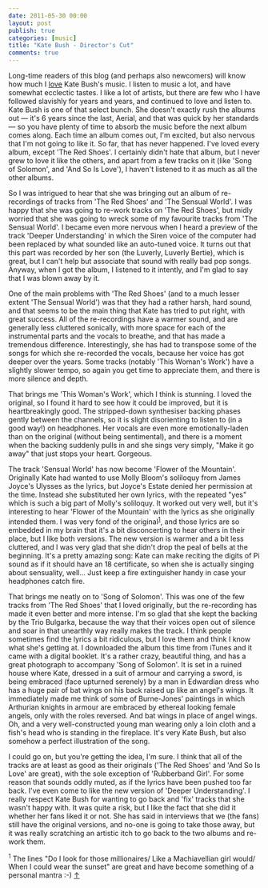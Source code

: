 ```yaml
---
date: 2011-05-30 00:00
layout: post
publish: true
categories: [music]
title: "Kate Bush - Director's Cut"
comments: true
---
```


Long-time readers of this blog (and perhaps also newcomers) will know how much I [love][] Kate Bush's music. I listen to music a lot, and have somewhat ecclectic tastes. I like a lot of artists, but there are few who I have followed slavishly for years and years, and continued to love and listen to. Kate Bush is one of that select bunch. She doesn't exactly rush the albums out &mdash; it's 6 years since the last, Aerial, and that was quick by her standards &mdash; so you have plenty of time to absorb the music before the next album comes along. Each time an album comes out, I'm excited, but also nervous that I'm not going to like it. So far, that has never happened. I've loved every album, except 'The Red Shoes'. I certainly didn't hate that album, but I never grew to love it like the others, and apart from a few tracks on it (like 'Song of Solomon', and 'And So Is Love'), I haven't listened to it as much as all the other albums.

So I was intrigued to hear that she was bringing out an album of re-recordings of tracks from 'The Red Shoes' and 'The Sensual World'. I was happy that she was going to re-work tracks on 'The Red Shoes', but midly worried that she was going to wreck some of my favourite tracks from 'The Sensual World'. I became even more nervous when I heard a preview of the track 'Deeper Understanding' in which the Siren voice of the computer had been replaced by what sounded like an auto-tuned voice. It turns out that this part was recorded by her son (the Luverly, Luverly Bertie), which is great, but I can't help but associate that sound with really bad pop songs. Anyway, when I got the album, I listened to it intently, and I'm glad to say that I was blown away by it. 

One of the main problems with 'The Red Shoes' (and to a much lesser extent 'The Sensual World') was that they had a rather harsh, hard sound, and that seems to be the main thing that Kate has tried to put right, with great success. All of the re-recordings have a warmer sound, and are generally less cluttered sonically, with more space for each of the instrumental parts and the vocals to breathe, and that has made a tremendous difference. Interestingly, she has had to transpose some of the songs for which she re-recorded the vocals, because her voice has got deeper over the years. Some tracks (notably 'This Woman's Work') have a slightly slower tempo, so again you get time to appreciate them, and there is more silence and depth.

That brings me 'This Woman's Work', which I think is stunning. I loved the original, so I found it hard to see how it could be improved, but it is heartbreakingly good. The stripped-down synthesiser backing phases gently between the channels, so it is slight disorienting to listen to (in a good way!) on headphones. Her vocals are even more emotionally-laden than on the original (without being sentimental), and there is a moment when the backing suddenly pulls in and she sings very simply, "Make it go away" that just stops your heart. Gorgeous.

The track 'Sensual World' has now become 'Flower of the Mountain'. Originally Kate had wanted to use Molly Bloom's soliloquy from James Joyce's Ulysses as the lyrics, but Joyce's Estate denied her permission at the time. Instead she substituted her own lyrics, with the repeated "yes" which is such a big part of Molly's soliloquy. It worked out very well, but it's interesting to hear 'Flower of the Mountain' with the lyrics as she originally intended them. I was very fond of the original<sup id="r1-300511"><a href="#f1-300511">1</a></sup>, and those lyrics are so embedded in my brain that it's a bit disconcerting to hear others in their place, but I like both versions. The new version is warmer and a bit less cluttered, and I was very glad that she didn't drop the peal of bells at the beginning. It's a pretty amazing song: Kate can make reciting the digits of Pi sound as if it should have an 18 certificate, so when she is actually singing about sensuality, well... Just keep a fire extinguisher handy in case your headphones catch fire.

That brings me neatly on to 'Song of Solomon'. This was one of the few tracks from 'The Red Shoes' that I loved originally, but the re-recording has made it even better and more intense. I'm so glad that she kept the backing by the Trio Bulgarka, because the way that their voices open out of silence and soar in that unearthly way really makes the track. I think people sometimes find the lyrics a bit ridiculous, but I love them and think I know what she's getting at. I downloaded the album this time from iTunes and it came with a digital booklet. It's a rather crazy, beautiful thing, and has a great photograph to accompany 'Song of Solomon'. It is set in a ruined house where Kate, dressed in a suit of armour and carrying a sword, is being embraced (face upturned serenely) by a man in Edwardian dress who has a huge pair of bat wings on his back raised up like an angel's wings. It immediately made me think of some of Burne-Jones' paintings in which Arthurian knights in armour are embraced by ethereal looking female angels, only with the roles reversed. And bat wings in place of angel wings. Oh, and a very well-constructed young man wearing only a loin cloth and a fish's head who is standing in the fireplace. It's very Kate Bush, but also somehow a perfect illustration of the song.

I could go on, but you're getting the idea, I'm sure. I think that all of the tracks are at least as good as their originals ('The Red Shoes' and 'And So Is Love' are great), with the sole exception of 'Rubberband Girl'. For some reason that sounds oddly muted, as if the lyrics have been pushed too far back. I've even come to like the new version of 'Deeper Understanding'. I really respect Kate Bush for wanting to go back and 'fix' tracks that she wasn't happy with. It was quite a risk, but I like the fact that she did it whether her fans liked it or not. She has said in interviews that we (the fans) still have the original versions, and no-one is going to take those away, but it was really scratching an artistic itch to go back to the two albums and re-work them.

[love]: http://www.rousette.org.uk/blog/archives/kate-bush-aerial/

<p><sup id="f1-300511">1</sup> The lines "Do I look for those millionaires/ Like a Machiavellian girl would/ When I could wear the sunset" are great and have become something of a personal mantra :-) <a href="#r1-300511">&uarr;</a></p>
